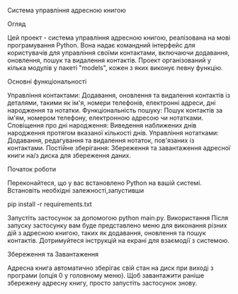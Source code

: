 Система управління адресною книгою

Огляд

Цей проект - система управління адресною книгою, реалізована на мові програмування Python.
Вона надає командний інтерфейс для користувачів для управління своїми контактами, включаючи
додавання, оновлення, пошук та видалення контактів. Проект організований у кілька модулів у
пакеті "models", кожен з яких виконує певну функцію.

Основні функціональності

Управління контактами: Додавання, оновлення та видалення контактів із деталями, такими як ім'я,
номери телефонів, електронні адреси, дні народження та нотатки.
Функціональність пошуку: Пошук контактів за ім'ям, номером телефону, електронною адресою чи нотатками.
Сповіщення про дні народження: Виведення наближених днів народження протягом вказаної кількості днів.
Управління нотатками: Додавання, редагування та видалення нотаток, пов'язаних із контактами.
Постійне зберігання: Збереження та завантаження адресної книги на/з диска для збереження даних.

Початок роботи

Переконайтеся, що у вас встановлено Python на вашій системі. Встановіть необхідні залежності,запустивши

pip install -r requirements.txt

Запустіть застосунок за допомогою python main.py. Використання
Після запуску застосунку вам буде представлено меню для виконання різних дій з адресною книгою,
таких як додавання, оновлення та пошук контактів. Дотримуйтеся інструкцій на екрані для взаємодії з
системою.

Збереження та Завантаження

Адресна книга автоматично зберігає свій стан на диск при виході з програми (опція 0 у головному меню).
Щоб завантажити раніше збережену адресну книгу, просто запустіть застосунок знову.

